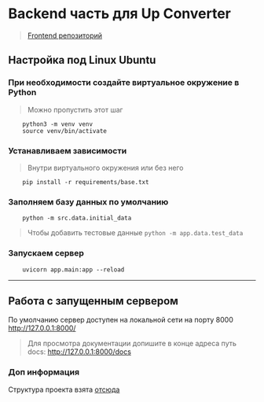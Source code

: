 # Backend часть для Up Converter
> [Frontend репозиторий](https://github.com/TimofeyTst/up_converter_frontend) 
## Настройка под Linux Ubuntu
### При необходимости создайте виртуальное окружение в Python
> Можно пропустить этот шаг
```
    python3 -m venv venv
    source venv/bin/activate
```
### Устанавливаем зависимости
> Внутри виртуального окружения или без него
```
    pip install -r requirements/base.txt
```
### Заполняем базу данных по умолчанию
``` 
    python -m src.data.initial_data 
```
> Чтобы добавить тестовые данные ``` python -m app.data.test_data ```
### Запускаем сервер
```
    uvicorn app.main:app --reload
```

------
## Работа с запущенным сервером
По умолчанию сервер доступен на локальной сети на порту 8000
http://127.0.0.1:8000/
> Для просмотра документации допишите в конце адреса путь docs:
> http://127.0.0.1:8000/docs

### Доп информация
Структура проекта взята [отсюда](https://github.com/zhanymkanov/fastapi-best-practices#1-project-structure-consistent--predictable)
